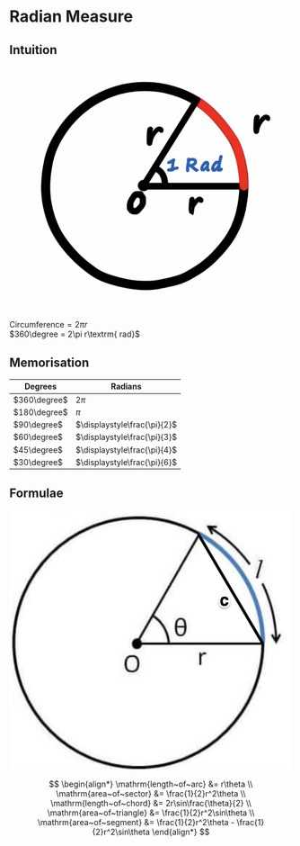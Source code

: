 # Radian Measure

## Intuition

![Radians](images/radians.png)

$\textrm{Circumference} = 2\pi r$ \
$360\degree = 2\pi r\textrm{ rad}$

## Memorisation

| Degrees      | Radians                      |
| ------------ | ---------------------------- |
| $360\degree$ | $\displaystyle2\pi$          |
| $180\degree$ | $\displaystyle\pi$           |
| $90\degree$  | $\displaystyle\frac{\pi}{2}$ |
| $60\degree$  | $\displaystyle\frac{\pi}{3}$ |
| $45\degree$  | $\displaystyle\frac{\pi}{4}$ |
| $30\degree$  | $\displaystyle\frac{\pi}{6}$ |

## Formulae

![Parts of a circle](images/parts-of-a-circle.png)

$$
\begin{align*}
  \mathrm{length~of~arc} &= r\theta \\
  \mathrm{area~of~sector} &= \frac{1}{2}r^2\theta \\
  \mathrm{length~of~chord} &= 2r\sin\frac{\theta}{2} \\
  \mathrm{area~of~triangle} &= \frac{1}{2}r^2\sin\theta \\
  \mathrm{area~of~segment} &= \frac{1}{2}r^2\theta - \frac{1}{2}r^2\sin\theta
\end{align*}
$$
